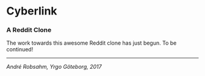 # Cyberlink
### A Reddit Clone
The work towards this awesome Reddit clone has just begun. To be continued!

---
_André Robsahm, Yrgo Göteborg, 2017_

